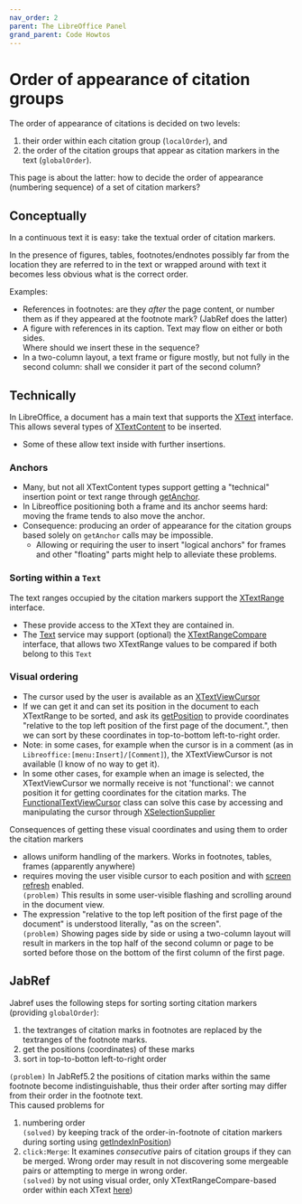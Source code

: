 ```yaml
---
nav_order: 2
parent: The LibreOffice Panel
grand_parent: Code Howtos
---
```

# Order of appearance of citation groups

The order of appearance of citations is decided on two levels:

1. their order within each citation group (`localOrder`), and
2. the order of the citation groups that appear as citation markers in the text (`globalOrder`).

This page is about the latter: how to decide the order of appearance (numbering sequence) of a set of citation markers?

## Conceptually

In a continuous text it is easy: take the textual order of citation markers.

In the presence of figures, tables, footnotes/endnotes possibly far from the location they are referred to in the text or wrapped around with text it becomes less obvious what is the correct order.

Examples:

* References in footnotes: are they _after_ the page content, or number them as if they appeared at the footnote mark? (JabRef does the latter)
* A figure with references in its caption. Text may flow on either or both sides.\
  Where should we insert these in the sequence?
* In a two-column layout, a text frame or figure mostly, but not fully in the second column: shall we consider it part of the second column?

## Technically

In LibreOffice, a document has a main text that supports the [XText](https://api.libreoffice.org/docs/idl/ref/interfacecom\_1\_1sun\_1\_1star\_1\_1text\_1\_1XText.html) interface.\
This allows several types of [XTextContent](https://api.libreoffice.org/docs/idl/ref/interfacecom\_1\_1sun\_1\_1star\_1\_1text\_1\_1XTextContent.html) to be inserted.

* Some of these allow text inside with further insertions.

### Anchors

* Many, but not all XTextContent types support getting a "technical" insertion point or text range through [getAnchor](https://api.libreoffice.org/docs/idl/ref/interfacecom\_1\_1sun\_1\_1star\_1\_1text\_1\_1XTextContent.html#ae82a8b42f6b2578549b68b4483a877d3).
* In Libreoffice positioning both a frame and its anchor seems hard: moving the frame tends to also move the anchor.
* Consequence: producing an order of appearance for the citation groups based solely on `getAnchor` calls may be impossible.
  * Allowing or requiring the user to insert "logical anchors" for frames and other "floating" parts might help to alleviate these problems.

### Sorting within a `Text`

The text ranges occupied by the citation markers support the [XTextRange](https://api.libreoffice.org/docs/idl/ref/interfacecom\_1\_1sun\_1\_1star\_1\_1text\_1\_1XTextRange.html) interface.

* These provide access to the XText they are contained in.
* The [Text](https://api.libreoffice.org/docs/idl/ref/servicecom\_1\_1sun\_1\_1star\_1\_1text\_1\_1Text.html) service may support (optional) the [XTextRangeCompare](https://api.libreoffice.org/docs/idl/ref/interfacecom\_1\_1sun\_1\_1star\_1\_1text\_1\_1XTextRangeCompare.html) interface, that allows two XTextRange values to be compared if both belong to this `Text`

### Visual ordering

* The cursor used by the user is available as an [XTextViewCursor](https://api.libreoffice.org/docs/idl/ref/interfacecom\_1\_1sun\_1\_1star\_1\_1text\_1\_1XTextViewCursor.html)
* If we can get it and can set its position in the document to each XTextRange to be sorted, and ask its [getPosition](https://api.libreoffice.org/docs/idl/ref/interfacecom\_1\_1sun\_1\_1star\_1\_1text\_1\_1XTextViewCursor.html#a9b2bafd342ef75b5d504a9313dbb1389) to provide coordinates "relative to the top left position of the first page of the document.", then we can sort by these coordinates in top-to-bottom left-to-right order.
* Note: in some cases, for example when the cursor is in a comment (as in `Libreoffice:[menu:Insert]/[Comment]`), the XTextViewCursor is not available (I know of no way to get it).
* In some other cases, for example when an image is selected, the XTextViewCursor we normally receive is not 'functional': we cannot position it for getting coordinates for the citation marks. The [FunctionalTextViewCursor](https://github.com/antalk2/jabref/blob/improve-reversibility-rebased-03/src/main/java/org/jabref/model/openoffice/rangesort/FunctionalTextViewCursor.java) class can solve this case by accessing and manipulating the cursor through [XSelectionSupplier](https://api.libreoffice.org/docs/idl/ref/interfacecom\_1\_1sun\_1\_1star\_1\_1view\_1\_1XSelectionSupplier.html)

Consequences of getting these visual coordinates and using them to order the citation markers

* allows uniform handling of the markers. Works in footnotes, tables, frames (apparently anywhere)
* requires moving the user visible cursor to each position and with [screen refresh](https://github.com/antalk2/jabref/blob/improve-reversibility-rebased-03/src/main/java/org/jabref/model/openoffice/uno/UnoScreenRefresh.java) enabled.\
  `(problem)` This results in some user-visible flashing and scrolling around in the document view.
* The expression "relative to the top left position of the first page of the document" is understood literally, "as on the screen".\
  `(problem)` Showing pages side by side or using a two-column layout will result in markers in the top half of the second column or page to be sorted before those on the bottom of the first column of the first page.

## JabRef

Jabref uses the following steps for sorting sorting citation markers (providing `globalOrder`):

1. the textranges of citation marks in footnotes are replaced by the textranges of the footnote marks.
2. get the positions (coordinates) of these marks
3. sort in top-to-botton left-to-right order

`(problem)` In JabRef5.2 the positions of citation marks within the same footnote become indistinguishable, thus their order after sorting may differ from their order in the footnote text.\
This caused problems for

1. numbering order\
   `(solved)` by keeping track of the order-in-footnote of citation markers during sorting using [getIndexInPosition](https://github.com/antalk2/jabref/blob/122d5133fa6c7b44245c5ba5600d398775718664/src/main/java/org/jabref/model/openoffice/rangesort/RangeSortable.java#L21))
2. `click:Merge`: It examines _consecutive_ pairs of citation groups if they can be merged. Wrong order may result in not discovering some mergeable pairs or attempting to merge in wrong order.\
   `(solved)` by not using visual order, only XTextRangeCompare-based order within each XText [here](https://github.com/antalk2/jabref/blob/122d5133fa6c7b44245c5ba5600d398775718664/src/main/java/org/jabref/logic/openoffice/action/EditMerge.java#L325))
